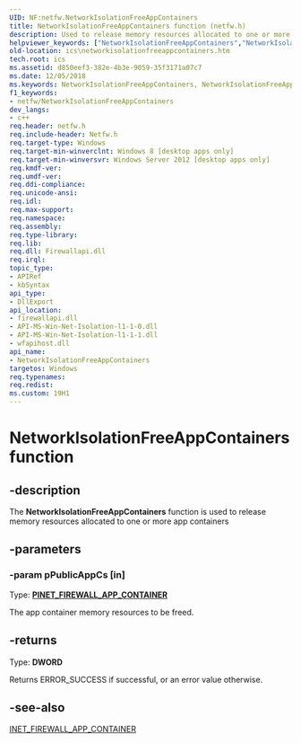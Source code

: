 ```yaml
---
UID: NF:netfw.NetworkIsolationFreeAppContainers
title: NetworkIsolationFreeAppContainers function (netfw.h)
description: Used to release memory resources allocated to one or more app containers.helpviewer_keywords: ["NetworkIsolationFreeAppContainers","NetworkIsolationFreeAppContainers function [ICS/ICF]","ics.networkisolationfreeappcontainers","networkisolation/NetworkIsolationFreeAppContainers"]
old-location: ics\networkisolationfreeappcontainers.htm
tech.root: ics
ms.assetid: d850eef3-382e-4b3e-9059-35f3171a07c7
ms.date: 12/05/2018
ms.keywords: NetworkIsolationFreeAppContainers, NetworkIsolationFreeAppContainers function [ICS/ICF], ics.networkisolationfreeappcontainers, networkisolation/NetworkIsolationFreeAppContainers
f1_keywords:
- netfw/NetworkIsolationFreeAppContainers
dev_langs:
- c++
req.header: netfw.h
req.include-header: Netfw.h
req.target-type: Windows
req.target-min-winverclnt: Windows 8 [desktop apps only]
req.target-min-winversvr: Windows Server 2012 [desktop apps only]
req.kmdf-ver: 
req.umdf-ver: 
req.ddi-compliance: 
req.unicode-ansi: 
req.idl: 
req.max-support: 
req.namespace: 
req.assembly: 
req.type-library: 
req.lib: 
req.dll: Firewallapi.dll
req.irql: 
topic_type:
- APIRef
- kbSyntax
api_type:
- DllExport
api_location:
- firewallapi.dll
- API-MS-Win-Net-Isolation-l1-1-0.dll
- API-MS-Win-Net-Isolation-l1-1-1.dll
- wfapihost.dll
api_name:
- NetworkIsolationFreeAppContainers
targetos: Windows
req.typenames: 
req.redist: 
ms.custom: 19H1
---
```


# NetworkIsolationFreeAppContainers function


## -description


The <b>NetworkIsolationFreeAppContainers</b> function is used to release memory resources allocated to one or more app containers


## -parameters




### -param pPublicAppCs [in]

Type: <b><a href="https://docs.microsoft.com/windows/desktop/api/netfw/ns-netfw-inet_firewall_app_container">PINET_FIREWALL_APP_CONTAINER</a></b>

The app container memory resources to be freed.


## -returns



Type: <b>DWORD</b>

Returns ERROR_SUCCESS if successful, or an error value otherwise. 




## -see-also




<a href="https://docs.microsoft.com/windows/desktop/api/netfw/ns-netfw-inet_firewall_app_container">INET_FIREWALL_APP_CONTAINER</a>
 

 

